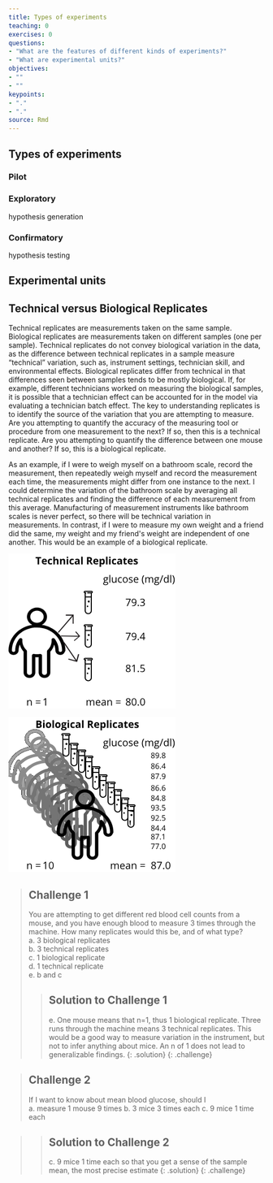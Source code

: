 ```yaml
---
title: Types of experiments
teaching: 0
exercises: 0
questions:
- "What are the features of different kinds of experiments?"
- "What are experimental units?"
objectives:
- ""
- ""
keypoints:
- "."
- "."
source: Rmd
---
```



 
## Types of experiments
 
### Pilot
### Exploratory
 hypothesis generation 

### Confirmatory
 hypothesis testing
 
## Experimental units

## Technical versus Biological Replicates

Technical replicates are measurements taken on the same sample.  Biological replicates are measurements taken on different samples (one per sample).  Technical replicates do not convey biological variation in the data, as the difference between technical replicates in a sample measure “technical” variation, such as, instrument settings, technician skill, and environmental effects.  Biological replicates differ from technical in that differences seen between samples tends to be mostly biological.  If, for example, different technicians worked on measuring the biological samples, it is possible that a technician effect can be accounted for in the model via evaluating a technician batch effect. The key to understanding replicates is to identify the source of the variation that you are attempting to measure. Are you attempting to quantify the accuracy of the measuring tool or procedure from one measurement to the next? If so, then this is a technical replicate. Are you attempting to quantify the difference between one mouse and another? If so, this is a biological replicate.

As an example, if I were to weigh myself on a bathroom scale, record the measurement, then repeatedly weigh myself and record the measurement each time, the measurements might differ from one instance to the next. I could determine the variation of the bathroom scale by averaging all technical replicates and finding the difference of each measurement from this average. Manufacturing of measurement instruments like bathroom scales is never perfect, so there will be technical variation in measurements. In contrast, if I were to measure my own weight and a friend did the same, my weight and my friend's weight are independent of one another. This would be an example of a biological replicate. 

![](../fig/technical-replicates.png)

![](../fig/biological-replicates.png)


> ## Challenge 1
> You are attempting to get different red blood   cell counts from a mouse, and you have enough blood   to measure 3 times through the machine. How many   replicates would this be, and of what type?  
a. 3 biological replicates  
b. 3 technical replicates  
c. 1 biological replicate  
d. 1 technical replicate  
e. b and c
>
> > ## Solution to Challenge 1
> > e. One mouse means that n=1, thus 1 biological replicate. Three runs through the machine means 3 technical replicates. This would be a good way to measure variation in the instrument, but not to infer anything about mice. An n of 1 does not lead to generalizable findings. 
> {: .solution}
{: .challenge}

> ## Challenge 2
> If I want to know about mean blood glucose, should I   
a. measure 1 mouse 9 times
b. 3 mice 3 times each
c. 9 mice 1 time each

>
> > ## Solution to Challenge 2
> > c. 9 mice 1 time each so that you get a sense of the sample mean, the most precise estimate
> {: .solution}
{: .challenge}

